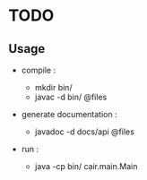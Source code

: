 # TODO

## Usage

- compile :
	* mkdir bin/
	* javac -d bin/ @files

- generate documentation :
	* javadoc -d docs/api @files

	
- run :
	* java -cp bin/ cair.main.Main

